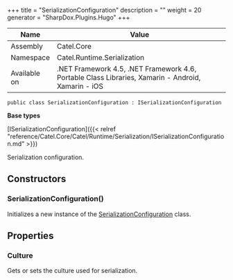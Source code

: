 

+++
title = "SerializationConfiguration" 
description = ""
weight = 20
generator = "SharpDox.Plugins.Hugo"
+++

Name|Value
---|---
Assembly|Catel.Core
Namespace|Catel.Runtime.Serialization
Available on|.NET Framework 4.5, .NET Framework 4.6, Portable Class Libraries, Xamarin - Android, Xamarin - iOS

```
public class SerializationConfiguration : ISerializationConfiguration
```

**Base types**

[ISerializationConfiguration]({{< relref "reference/Catel.Core/Catel/Runtime/Serialization/ISerializationConfiguration.md" >}})

Serialization configuration.

## Constructors

### SerializationConfiguration()

Initializes a new instance of the [SerializationConfiguration](#) class.

## Properties

### Culture

Gets or sets the culture used for serialization.

